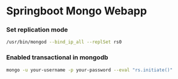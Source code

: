 # Springboot Mongo Webapp

### Set replication mode

```bash
/usr/bin/mongod --bind_ip_all --replSet rs0
```

### Enabled transactional in mongodb

```bash
mongo -u your-username -p your-password --eval "rs.initiate()"
```
